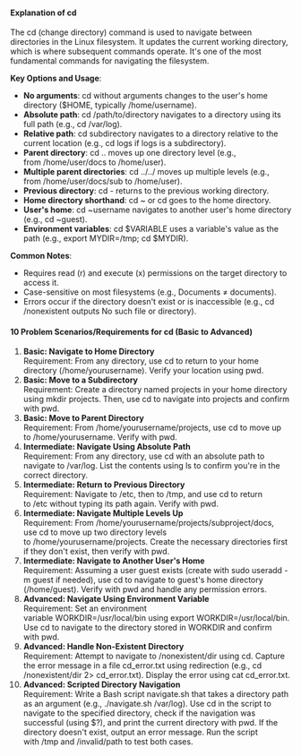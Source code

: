 #### Explanation of cd

The cd (change directory) command is used to navigate between directories in the Linux filesystem. It updates the current working directory, which is where subsequent commands operate. It's one of the most fundamental commands for navigating the filesystem.

**Key Options and Usage**:

-   **No arguments**: cd without arguments changes to the user's home directory ($HOME, typically /home/username).
-   **Absolute path**: cd /path/to/directory navigates to a directory using its full path (e.g., cd /var/log).
-   **Relative path**: cd subdirectory navigates to a directory relative to the current location (e.g., cd logs if logs is a subdirectory).
-   **Parent directory**: cd .. moves up one directory level (e.g., from /home/user/docs to /home/user).
-   **Multiple parent directories**: cd ../../ moves up multiple levels (e.g., from /home/user/docs/sub to /home/user).
-   **Previous directory**: cd - returns to the previous working directory.
-   **Home directory shorthand**: cd ~ or cd goes to the home directory.
-   **User's home**: cd ~username navigates to another user's home directory (e.g., cd ~guest).
-   **Environment variables**: cd $VARIABLE uses a variable's value as the path (e.g., export MYDIR=/tmp; cd $MYDIR).

**Common Notes**:

-   Requires read (r) and execute (x) permissions on the target directory to access it.
-   Case-sensitive on most filesystems (e.g., Documents ≠ documents).
-   Errors occur if the directory doesn't exist or is inaccessible (e.g., cd /nonexistent outputs No such file or directory).

#### 10 Problem Scenarios/Requirements for cd (Basic to Advanced)

1.  **Basic: Navigate to Home Directory**\
    Requirement: From any directory, use cd to return to your home directory (/home/yourusername). Verify your location using pwd.
2.  **Basic: Move to a Subdirectory**\
    Requirement: Create a directory named projects in your home directory using mkdir projects. Then, use cd to navigate into projects and confirm with pwd.
3.  **Basic: Move to Parent Directory**\
    Requirement: From /home/yourusername/projects, use cd to move up to /home/yourusername. Verify with pwd.
4.  **Intermediate: Navigate Using Absolute Path**\
    Requirement: From any directory, use cd with an absolute path to navigate to /var/log. List the contents using ls to confirm you're in the correct directory.
5.  **Intermediate: Return to Previous Directory**\
    Requirement: Navigate to /etc, then to /tmp, and use cd to return to /etc without typing its path again. Verify with pwd.
6.  **Intermediate: Navigate Multiple Levels Up**\
    Requirement: From /home/yourusername/projects/subproject/docs, use cd to move up two directory levels to /home/yourusername/projects. Create the necessary directories first if they don't exist, then verify with pwd.
7.  **Intermediate: Navigate to Another User's Home**\
    Requirement: Assuming a user guest exists (create with sudo useradd -m guest if needed), use cd to navigate to guest's home directory (/home/guest). Verify with pwd and handle any permission errors.
8.  **Advanced: Navigate Using Environment Variable**\
    Requirement: Set an environment variable WORKDIR=/usr/local/bin using export WORKDIR=/usr/local/bin. Use cd to navigate to the directory stored in WORKDIR and confirm with pwd.
9.  **Advanced: Handle Non-Existent Directory**\
    Requirement: Attempt to navigate to /nonexistent/dir using cd. Capture the error message in a file cd_error.txt using redirection (e.g., cd /nonexistent/dir 2> cd_error.txt). Display the error using cat cd_error.txt.
10. **Advanced: Scripted Directory Navigation**\
    Requirement: Write a Bash script navigate.sh that takes a directory path as an argument (e.g., ./navigate.sh /var/log). Use cd in the script to navigate to the specified directory, check if the navigation was successful (using $?), and print the current directory with pwd. If the directory doesn't exist, output an error message. Run the script with /tmp and /invalid/path to test both cases.